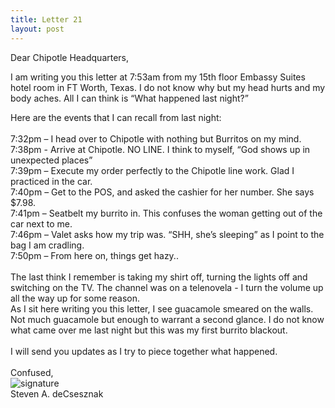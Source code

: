 ```yaml
---
title: Letter 21
layout: post
---
```


Dear Chipotle Headquarters, 

I am writing you this letter at 7:53am from my 15th floor Embassy Suites hotel room in FT Worth, Texas.  I do not know why but my head hurts and my body aches.  All I can think is “What happened last night?”

Here are the events that I can recall from last night:<br>
<br>
7:32pm – I head over to Chipotle with nothing but Burritos on my mind.<br>
7:38pm - Arrive at Chipotle.  NO LINE.  I think to myself, “God shows up in unexpected places”<br>
7:39pm – Execute my order perfectly to the Chipotle line work.  Glad I practiced in the car. <br>
7:40pm – Get to the POS, and asked the cashier for her number.  She says $7.98.  <br>
7:41pm – Seatbelt my burrito in.  This confuses the woman getting out of the car next to me.<br>
7:46pm – Valet asks how my trip was.  “SHH, she’s sleeping” as I point to the bag I am cradling.<br>
7:50pm – From here on, things get hazy..<br>
<br>
The last think I remember is taking my shirt off, turning the lights off and switching on the TV.  The channel was on a telenovela - I turn the volume up all the way up for some reason. 
<br>
As I sit here writing you this letter, I see guacamole smeared on the walls.  Not much guacamole but enough to warrant a second glance.  I do not know what came over me last night but this was my first burrito blackout.  <br>
<br>
I will send you updates as I try to piece together what happened.<br>
<br>
Confused,<br>
![signature](https://fontmeme.com/permalink/200925/c101f6549bbb85c94b3d8b47e8b8e244.png)<br>
Steven A. deCsesznak